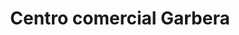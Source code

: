 ---
title: "Centro comercial Garbera"
url: /donostia-san-sebastian/centro-comercial-garbera/
shop: Einkaufszentrum
---